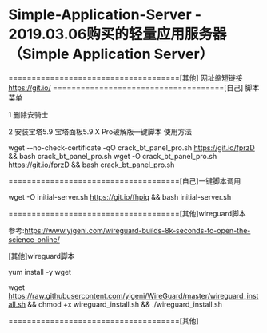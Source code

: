 # Simple-Application-Server - 2019.03.06购买的轻量应用服务器 （Simple Application Server）
=====================================[其他]
网址缩短链接 https://git.io/
=====================================[自己]
脚本菜单

1 删除安骑士

2 安装宝塔5.9
宝塔面板5.9.X Pro破解版一键脚本
使用方法

wget --no-check-certificate -qO crack_bt_panel_pro.sh https://git.io/fprzD && bash crack_bt_panel_pro.sh
wget -O crack_bt_panel_pro.sh https://git.io/fprzD && bash crack_bt_panel_pro.sh

=====================================[自己]一键脚本调用

wget -O initial-server.sh https://git.io/fhpiq && bash initial-server.sh


=====================================[其他]wireguard脚本

参考:https://www.yigeni.com/wireguard-builds-8k-seconds-to-open-the-science-online/

[其他]wireguard脚本

yum install -y wget

wget https://raw.githubusercontent.com/yigeni/WireGuard/master/wireguard_install.sh && chmod +x wireguard_install.sh && ./wireguard_install.sh

=====================================[其他]
